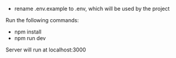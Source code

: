 - rename .env.example to .env, which will be used by the project

Run the following commands:

- npm install
- npm run dev

Server will run at localhost:3000
